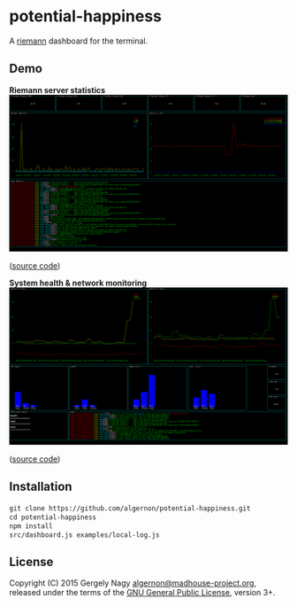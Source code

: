 potential-happiness
===================

A [riemann](http://riemann.io/) dashboard for the terminal.

Demo
----

**Riemann server statistics**
<img src="./docs/screenshots/screenshot-1.png" alt="Screenshot" width="800">

([source code][demo:1:source])

**System health & network monitoring**
<img src="./docs/screenshots/screenshot-2.png" alt="Screenshot" width="800">

([source code][demo:2:source])

 [demo:2:source]: https://raw.githubusercontent.com/algernon/potential-happiness/master/examples/madhouse-project.org.js
 [demo:1:source]: https://raw.githubusercontent.com/algernon/potential-happiness/master/examples/local-log.js

Installation
------------

```shell
git clone https://github.com/algernon/potential-happiness.git
cd potential-happiness
npm install
src/dashboard.js examples/local-log.js
```

License
-------

Copyright (C) 2015 Gergely Nagy <algernon@madhouse-project.org>,
released under the terms of the
[GNU General Public License][gpl], version 3+.

 [gpl]: http://www.gnu.org/licenses/gpl.html
